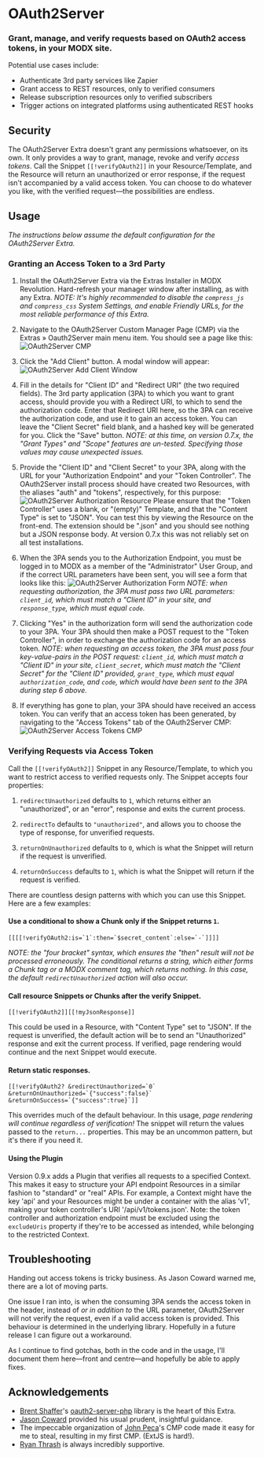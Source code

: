 OAuth2Server
============
### Grant, manage, and verify requests based on OAuth2 access tokens, in your MODX site.

Potential use cases include:
- Authenticate 3rd party services like Zapier
- Grant access to REST resources, only to verified consumers
- Release subscription resources only to verified subscribers
- Trigger actions on integrated platforms using authenticated REST hooks

## Security
The OAuth2Server Extra doesn't grant any permissions whatsoever, on its own. It only provides a way to grant, manage, revoke and verify *access tokens*. Call the Snippet `[[!verifyOAuth2]]` in your Resource/Template, and the Resource will return an unauthorized or error response, if the request isn't accompanied by a valid access token. You can choose to do whatever you like, with the verified request—the possibilities are endless.

## Usage
_The instructions below assume the default configuration for the OAuth2Server Extra._

### Granting an Access Token to a 3rd Party
1. Install the OAuth2Server Extra via the Extras Installer in MODX Revolution. Hard-refresh your manager window after installing, as with any Extra.
_NOTE: It's *highly* recommended to disable the `compress_js` and `compress_css` System Settings, and enable Friendly URLs, for the most reliable performance of this Extra._

2. Navigate to the OAuth2Server Custom Manager Page (CMP) via the Extras » Oauth2Server main menu item. You should see a page like this:
![OAuth2Server CMP](https://www.sepiariver.ca/assets/uploads/images/Screenshot%202015-11-17%2000.15.30.png?dl=1)

3. Click the "Add Client" button. A modal window will appear:
![OAuth2Server Add Client Window](https://www.sepiariver.ca/assets/uploads/images/Screenshot%202015-11-17%2000.27.47.png?dl=1)

4. Fill in the details for "Client ID" and "Redirect URI" (the two required fields). The 3rd party application (3PA) to which you want to grant access, should provide you with a Redirect URI, to which to send the authorization code. Enter that Redirect URI here, so the 3PA can receive the authorization code, and use it to gain an access token. You can leave the "Client Secret" field blank, and a hashed key will be generated for you. Click the "Save" button.
_NOTE: at this time, on version 0.7.x, the "Grant Types" and "Scope" features are un-tested. Specifying those values may cause unexpected issues._

5. Provide the "Client ID" and "Client Secret" to your 3PA, along with the URL for your "Authorization Endpoint" and your "Token Controller". The OAuth2Server install process should have created two Resources, with the aliases "auth" and "tokens", respectively, for this purpose:
![OAuth2Server Authorization Resource](https://www.sepiariver.ca/assets/uploads/images/Screenshot%202015-11-17%2000.30.41.png?dl=1)
Please ensure that the "Token Controller" uses a blank, or "(empty)" Template, and that the "Content Type" is set to "JSON". You can test this by viewing the Resource on the front-end. The extension should be ".json" and you should see nothing but a JSON response body. At version 0.7.x this was not reliably set on all test installations.

6. When the 3PA sends you to the Authorization Endpoint, you must be logged in to MODX as a member of the "Administrator" User Group, and if the correct URL parameters have been sent, you will see a form that looks like this:
![OAuth2Server Authorization Form](https://www.sepiariver.ca/assets/uploads/images/Screenshot%202015-11-17%2000.42.45.png?dl=1)
_NOTE: when requesting authorization, the 3PA must pass two URL parameters: `client_id`, which must match a "Client ID" in your site, and `response_type`, which must equal `code`._

7. Clicking "Yes" in the authorization form will send the authorization code to your 3PA. Your 3PA should then make a POST request to the "Token Controller", in order to exchange the authorization code for an access token.
_NOTE: when requesting an access token, the 3PA must pass four key-value-pairs in the POST request: `client_id`, which must match a "Client ID" in your site, `client_secret`, which must match the "Client Secret" for the "Client ID" provided, `grant_type`, which must equal `authorization_code`, and `code`, which would have been sent to the 3PA during step 6 above._

8. If everything has gone to plan, your 3PA should have received an access token. You can verify that an access token has been generated, by navigating to the "Access Tokens" tab of the OAuth2Server CMP:
![OAuth2Server Access Tokens CMP](https://www.sepiariver.ca/assets/uploads/images/Screenshot%202015-11-17%2001.01.11.png?dl=1)

### Verifying Requests via Access Token
Call the `[[!verifyOAuth2]]` Snippet in any Resource/Template, to which you want to restrict access to verified requests only. The Snippet accepts four properties:

1. `redirectUnauthorized` defaults to `1`, which returns either an "unauthorized", or an "error", response and exits the current process.

2. `redirectTo` defaults to `"unauthorized"`, and allows you to choose the type of response, for unverified requests.

3. `returnOnUnauthorized` defaults to `0`, which is what the Snippet will return if the request is unverified.

4. `returnOnSuccess` defaults to `1`, which is what the Snippet will return if the request is verified.

There are countless design patterns with which you can use this Snippet. Here are a few examples:

#### Use a conditional to show a Chunk only if the Snippet returns `1`.
```
[[[[!verifyOAuth2:is=`1`:then=`$secret_content`:else=`-`]]]]
```
_NOTE: the "four bracket" syntax, which ensures the "then" result will not be processed erroneously. The conditional returns a string, which either forms a Chunk tag or a MODX comment tag, which returns nothing. In this case, the default `redirectUnauthorized` action will also occur._

#### Call resource Snippets or Chunks after the verify Snippet.
```
[[!verifyOAuth2]][[!myJsonResponse]]
```
This could be used in a Resource, with "Content Type" set to "JSON". If the request is unverified, the default action will be to send an "Unauthorized" response and exit the current process. If verified, page rendering would continue and the next Snippet would execute.

#### Return static responses.
```
[[!verifyOAuth2? &redirectUnauthorized=`0` &returnOnUnauthorized=`{"success":false}` &returnOnSuccess=`{"success":true}`]]
```
This overrides much of the default behaviour. In this usage, *page rendering will continue regardless of verification!* The snippet will return the values passed to the `return...` properties. This may be an uncommon pattern, but it's there if you need it.

#### Using the Plugin
Version 0.9.x adds a Plugin that verifies all requests to a specified Context. This makes it easy to structure your API endpoint Resources in a similar fashion to "standard" or "real" APIs. For example, a Context might have the key 'api' and your Resources might be under a container with the alias 'v1', making your token controller's URI '/api/v1/tokens.json'. Note: the token controller and authorization endpoint must be excluded using the `excludeUris` property if they're to be accessed as intended, while belonging to the restricted Context.

## Troubleshooting
Handing out access tokens is tricky business. As Jason Coward warned me, there are a lot of moving parts.

One issue I ran into, is when the consuming 3PA sends the access token in the header, instead of _or in addition to_ the URL parameter, OAuth2Server will not verify the request, even if a valid access token is provided. This behaviour is determined in the underlying library. Hopefully in a future release I can figure out a workaround.

As I continue to find gotchas, both in the code and in the usage, I'll document them here—front and centre—and hopefully be able to apply fixes.

## Acknowledgements

- [Brent Shaffer](https://github.com/bshaffer)'s [oauth2-server-php](https://github.com/bshaffer/oauth2-server-php) library is the heart of this Extra.
- [Jason Coward](https://github.com/opengeek) provided his usual prudent, insightful guidance.
- The impeccable organization of [John Peca](https://github.com/theboxer)'s CMP code made it easy for me to steal, resulting in my first CMP. (ExtJS is hard!).
- [Ryan Thrash](https://github.com/rthrash) is always incredibly supportive.
